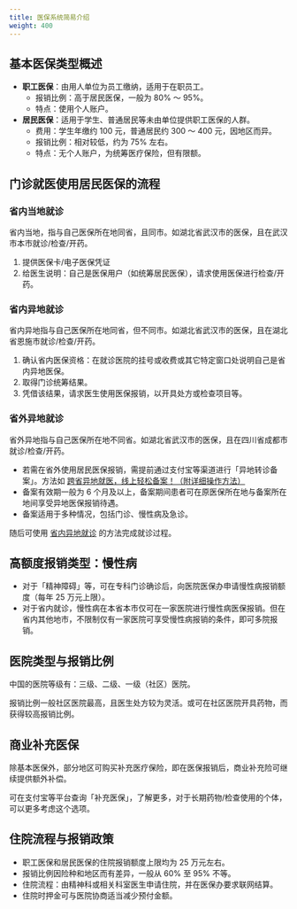 ```yaml
---
title: 医保系统简易介绍
weight: 400
---
```


## 基本医保类型概述

- **职工医保**：由用人单位为员工缴纳，适用于在职员工。
  - 报销比例：高于居民医保，一般为 80% ～ 95%。
  - 特点：使用个人账户。
- **居民医保**：适用于学生、普通居民等未由单位提供职工医保的人群。
  - 费用：学生年缴约 100 元，普通居民约 300 ～ 400 元，因地区而异。
  - 报销比例：相对较低，约为 75% 左右。
  - 特点：无个人账户，为统筹医疗保险，但有限额。

## 门诊就医使用居民医保的流程

### 省内当地就诊

省内当地，指与自己医保所在地同省，且同市。如湖北省武汉市的医保，且在武汉市本市就诊/检查/开药。

1. 提供医保卡/电子医保凭证
2. 给医生说明：自己是医保用户（如统筹居民医保），请求使用医保进行检查/开药。

### 省内异地就诊

省内异地指与自己医保所在地同省，但不同市。如湖北省武汉市的医保，且在湖北省恩施市就诊/检查/开药。

1. 确认省内医保资格：在就诊医院的挂号或收费或其它特定窗口处说明自己是省内异地医保。
2. 取得门诊统筹结果。
3. 凭借该结果，请求医生使用医保报销，以开具处方或检查项目等。

### 省外异地就诊

省外异地指与自己医保所在地不同省。如湖北省武汉市的医保，且在四川省成都市就诊/检查/开药。

- 若需在省外使用居民医保报销，需提前通过支付宝等渠道进行「异地转诊备案」。方法如 [跨省异地就医，线上轻松备案！（附详细操作方法）](https://www.gov.cn/fuwu/2023-02/10/content_5741028.htm)
- 备案有效期一般为 6 个月及以上，备案期间患者可在原医保所在地与备案所在地间享受异地医保报销待遇。
- 备案适用于多种情况，包括门诊、慢性病及急诊。

随后可使用 [省内异地就诊](#省内异地就诊) 的方法完成就诊过程。

## 高额度报销类型：慢性病

- 对于「精神障碍」等，可在专科门诊确诊后，向医院医保办申请慢性病报销额度（每年 25 万元上限）。
- 对于省内就诊，慢性病在本省本市仅可在一家医院进行慢性病医保报销。但在省内其他地市，不限制仅有一家医院可享受慢性病报销的条件，即可多院报销。

## 医院类型与报销比例

中国的医院等级有：三级、二级、一级（社区）医院。

报销比例一般社区医院最高，且医生处方较为灵活。或可在社区医院开具药物，而获得较高报销比例。

## 商业补充医保

除基本医保外，部分地区可购买补充医疗保险，即在医保报销后，商业补充险可继续提供额外补偿。

可在支付宝等平台查询「补充医保」，了解更多，对于长期药物/检查使用的个体，可以更多考虑这个选项。

## 住院流程与报销政策

- 职工医保和居民医保的住院报销额度上限均为 25 万元左右。
- 报销比例因险种和地区而有差异，一般从 60% 至 95% 不等。
- 住院流程：由精神科或相关科室医生申请住院，并在医保办要求联网结算。
- 住院时押金可与医院协商适当减少预付金额。
